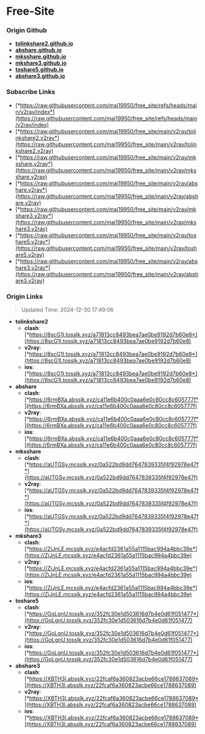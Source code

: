 # Free-Site

### Origin Github

- [**tolinkshare2.github.io**](https://github.com/tolinkshare2/tolinkshare2.github.io)
- [**abshare.github.io**](https://github.com/abshare/abshare.github.io)
- [**mksshare.github.io**](https://github.com/mksshare/mksshare.github.io)
- [**mkshare3.github.io**](https://github.com/mkshare3/mkshare3.github.io)
- [**toshare5.github.io**](https://github.com/toshare5/toshare5.github.io)
- [**abshare3.github.io**](https://github.com/abshare3/abshare3.github.io)

### Subscribe Links

- [*https://raw.githubusercontent.com/mai19950/free_site/refs/heads/main/v2ray/index*](https://raw.githubusercontent.com/mai19950/free_site/refs/heads/main/v2ray/index)
- [*https://raw.githubusercontent.com/mai19950/free_site/main/v2ray/tolinkshare2.v2ray*](https://raw.githubusercontent.com/mai19950/free_site/main/v2ray/tolinkshare2.v2ray)
- [*https://raw.githubusercontent.com/mai19950/free_site/main/v2ray/mksshare.v2ray*](https://raw.githubusercontent.com/mai19950/free_site/main/v2ray/mksshare.v2ray)
- [*https://raw.githubusercontent.com/mai19950/free_site/main/v2ray/abshare.v2ray*](https://raw.githubusercontent.com/mai19950/free_site/main/v2ray/abshare.v2ray)
- [*https://raw.githubusercontent.com/mai19950/free_site/main/v2ray/mkshare3.v2ray*](https://raw.githubusercontent.com/mai19950/free_site/main/v2ray/mkshare3.v2ray)
- [*https://raw.githubusercontent.com/mai19950/free_site/main/v2ray/toshare5.v2ray*](https://raw.githubusercontent.com/mai19950/free_site/main/v2ray/toshare5.v2ray)
- [*https://raw.githubusercontent.com/mai19950/free_site/main/v2ray/abshare3.v2ray*](https://raw.githubusercontent.com/mai19950/free_site/main/v2ray/abshare3.v2ray)

### Origin Links

> Updated Time: 2024-12-30 17:49:06

- **tolinkshare2**
  - **clash**: [*https://8scG1I.tosslk.xyz/a71813cc8493bea7ae0be9192d7b60e8*](https://8scG1I.tosslk.xyz/a71813cc8493bea7ae0be9192d7b60e8)
  - **v2ray**: [*https://8scG1I.tosslk.xyz/a71813cc8493bea7ae0be9192d7b60e8*](https://8scG1I.tosslk.xyz/a71813cc8493bea7ae0be9192d7b60e8)
  - **ios**: [*https://8scG1I.tosslk.xyz/a71813cc8493bea7ae0be9192d7b60e8*](https://8scG1I.tosslk.xyz/a71813cc8493bea7ae0be9192d7b60e8)
- **abshare**
  - **clash**: [*https://6rmBXa.absslk.xyz/ca11e6b400c0aaa6e0c80cc8c605777f*](https://6rmBXa.absslk.xyz/ca11e6b400c0aaa6e0c80cc8c605777f)
  - **v2ray**: [*https://6rmBXa.absslk.xyz/ca11e6b400c0aaa6e0c80cc8c605777f*](https://6rmBXa.absslk.xyz/ca11e6b400c0aaa6e0c80cc8c605777f)
  - **ios**: [*https://6rmBXa.absslk.xyz/ca11e6b400c0aaa6e0c80cc8c605777f*](https://6rmBXa.absslk.xyz/ca11e6b400c0aaa6e0c80cc8c605777f)
- **mksshare**
  - **clash**: [*https://aUTGSy.mcsslk.xyz/0a522bd9dd7647839335f4f92978e47f*](https://aUTGSy.mcsslk.xyz/0a522bd9dd7647839335f4f92978e47f)
  - **v2ray**: [*https://aUTGSy.mcsslk.xyz/0a522bd9dd7647839335f4f92978e47f*](https://aUTGSy.mcsslk.xyz/0a522bd9dd7647839335f4f92978e47f)
  - **ios**: [*https://aUTGSy.mcsslk.xyz/0a522bd9dd7647839335f4f92978e47f*](https://aUTGSy.mcsslk.xyz/0a522bd9dd7647839335f4f92978e47f)
- **mkshare3**
  - **clash**: [*https://ZiJnLE.mcsslk.xyz/e4acfd2361a55a1115bac994a4bbc39e*](https://ZiJnLE.mcsslk.xyz/e4acfd2361a55a1115bac994a4bbc39e)
  - **v2ray**: [*https://ZiJnLE.mcsslk.xyz/e4acfd2361a55a1115bac994a4bbc39e*](https://ZiJnLE.mcsslk.xyz/e4acfd2361a55a1115bac994a4bbc39e)
  - **ios**: [*https://ZiJnLE.mcsslk.xyz/e4acfd2361a55a1115bac994a4bbc39e*](https://ZiJnLE.mcsslk.xyz/e4acfd2361a55a1115bac994a4bbc39e)
- **toshare5**
  - **clash**: [*https://GoLgnU.tosslk.xyz/352fc30e1d503616d7b4e0d61f051477*](https://GoLgnU.tosslk.xyz/352fc30e1d503616d7b4e0d61f051477)
  - **v2ray**: [*https://GoLgnU.tosslk.xyz/352fc30e1d503616d7b4e0d61f051477*](https://GoLgnU.tosslk.xyz/352fc30e1d503616d7b4e0d61f051477)
  - **ios**: [*https://GoLgnU.tosslk.xyz/352fc30e1d503616d7b4e0d61f051477*](https://GoLgnU.tosslk.xyz/352fc30e1d503616d7b4e0d61f051477)
- **abshare3**
  - **clash**: [*https://XBTH3I.absslk.xyz/22fcaf6a360823acbe66ce1788637089*](https://XBTH3I.absslk.xyz/22fcaf6a360823acbe66ce1788637089)
  - **v2ray**: [*https://XBTH3I.absslk.xyz/22fcaf6a360823acbe66ce1788637089*](https://XBTH3I.absslk.xyz/22fcaf6a360823acbe66ce1788637089)
  - **ios**: [*https://XBTH3I.absslk.xyz/22fcaf6a360823acbe66ce1788637089*](https://XBTH3I.absslk.xyz/22fcaf6a360823acbe66ce1788637089)
